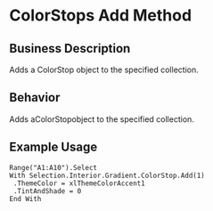 # ColorStops Add Method

## Business Description
Adds a ColorStop object to the specified collection.

## Behavior
Adds aColorStopobject to the specified collection.

## Example Usage
```vba
Range("A1:A10").Select 
With Selection.Interior.Gradient.ColorStop.Add(1) 
 .ThemeColor = xlThemeColorAccent1 
 .TintAndShade = 0 
End With
```
